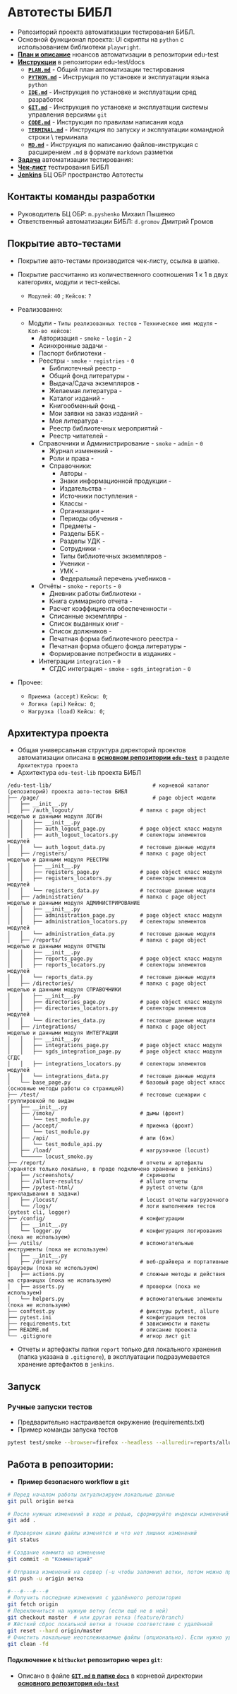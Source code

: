 # **Автотесты БИБЛ** 
* Репозиторий проекта автоматизации тестирования БИБЛ.
* Основной функционал проекта: UI скрипты на `python` с использованием библиотеки `playwright`.
* [**План и описание**](https://stash.bars-open.ru/projects/EDUTEST/repos/edu-test/browse) нюансов автоматизации в репозитории edu-test
* [**Инструкции**](https://stash.bars-open.ru/projects/EDUTEST/repos/edu-test/browse/docs) в репозитории edu-test/docs
    * [**`PLAN.md`**](https://stash.bars-open.ru/projects/EDUTEST/repos/edu-test/browse/docs/PLAN.md) - Общий план автоматизации тестирования
    * [**`PYTHON.md`**](https://stash.bars-open.ru/projects/EDUTEST/repos/edu-test/browse/docs/PYTHON.md) - Инструкция по установке и эксплуатации языка `python`
    * [**`IDE.md`**](https://stash.bars-open.ru/projects/EDUTEST/repos/edu-test/browse/docs/IDE.md) - Инструкция по установке и эксплуатации сред разработок
    * [**`GIT.md`**](https://stash.bars-open.ru/projects/EDUTEST/repos/edu-test/browse/docs/GIT.md) - Инструкция по установке и эксплуатации системы управления версиями `git`
    * [**`CODE.md`**](https://stash.bars-open.ru/projects/EDUTEST/repos/edu-test/browse/docs/CODE.md) - Инструкция по правилам написания кода
    * [**`TERMINAL.md`**](https://stash.bars-open.ru/projects/EDUTEST/repos/edu-test/browse/docs/TERMINAL.md) - Инструкция по запуску и эксплуатации командной строки \ терминала
    * [**`MD.md`**](https://stash.bars-open.ru/projects/EDUTEST/repos/edu-test/browse/docs/MD.md) - Инструкция по написанию файлов-инструкция с расширением `.md` в формате `markdown` разметки
* [**Задача**](https://jira.bars.group/browse/EDUBOOKS-233) автоматизации тестирования:
* [**Чек-лист**](https://conf.bars.group/pages/viewpage.action?pageId=305480188) тестирования БИБЛ
* [**Jenkins**](https://jenkins.edu.bars.group/view/%D0%90%D0%B2%D1%82%D0%BE%D1%82%D0%B5%D1%81%D1%82%D1%8B/) БЦ ОБР пространство Автотесты

## **Контакты команды разработки**
* Руководитель БЦ ОБР: `m.pyshenko` Михаил Пышенко
* Ответственный автоматизации БИБЛ: `d.gromov` Дмитрий Громов

## **Покрытие авто-тестами**
* Покрытие авто-тестами производится чек-листу, ссылка в шапке.
* Покрытие рассчитанно из количественного соотношения 1 к 1 в двух категориях, модули и тест-кейсы.
  * `Модулей`: `40` ; `Кейсов`: `?`
* Реализованно:
    * Модули - `Типы реализованных тестов` - `Техническое имя модуля` - `Кол-во кейсов`:
      * Авторизация - `smoke` - `login` - `2`
      * Асинхронные задачи - 
      * Паспорт библиотеки - 
      * Реестры - `smoke` - `registries` - `0`
        * Библиотечный реестр - 
        * Общий фонд литературы - 
        * Выдача/Сдача экземпляров - 
        * Желаемая литература - 
        * Каталог изданий - 
        * Книгообменный фонд - 
        * Мои заявки на заказ изданий - 
        * Моя литература - 
        * Реестр библиотечных мероприятий - 
        * Реестр читателей - 
      * Справочники и Администрирование - `smoke` - `admin` - `0`
        * Журнал изменений - 
        * Роли и права - 
        * Справочники:
          * Авторы - 
          * Знаки информационной продукции - 
          * Издательства - 
          * Источники поступления - 
          * Классы - 
          * Организации - 
          * Периоды обучения - 
          * Предметы - 
          * Разделы ББК - 
          * Разделы УДК - 
          * Сотрудники - 
          * Типы библиотечных экземпляров - 
          * Ученики - 
          * УМК - 
          * Федеральный перечень учебников - 
      * Отчёты - `smoke` - `reports` - `0`
        * Дневник работы библиотеки - 
        * Книга суммарного отчета - 
        * Расчет коэффициента обеспеченности - 
        * Списанные экземпляры - 
        * Список выданных книг - 
        * Список должников - 
        * Печатная форма библиотечного реестра - 
        * Печатная форма общего фонда литературы - 
        * Формирование потребности в изданиях - 
      * Интеграции `integration` - `0`
        * СГДС интеграция - `smoke` - `sgds_integration` - `0`

* Прочее:
  * `Приемка (accept)`  `Кейсы: 0`;
  * `Логика (api)`      `Кейсы: 0`;
  * `Нагрузка (load)`   `Кейсы: 0`;

## **Архитектура проекта**
* Общая универсальная структура директорий проектов автоматизации описана в [**основном репозитории `edu-test`**](https://stash.bars-open.ru/projects/EDUTEST/repos/edu-test/browse) в разделе `Архитектура проекта`
* Архитектура `edu-test-lib` проекта БИБЛ
```
/edu-test-lib/                                # корневой каталог (репозиторий) проекта авто-тестов БИБЛ
├── /page/                                    # page object модели
│   ├── __init__.py
│   ├── /auth_logout/                     # папка с page object моделью и данными модуля ЛОГИН
│   │   ├── __init__.py
│   │   ├── auth_logout_page.py           # page object класс модуля
│   │   ├── auth_logout_locators.py       # селекторы элементов модулей
│   │   └── auth_logout_data.py           # тестовые данные модуля
│   ├── /registers/                       # папка с page object моделью и данными модуля РЕЕСТРЫ
│   │   ├── __init__.py
│   │   ├── registers_page.py             # page object класс модуля
│   │   ├── registers_locators.py         # селекторы элементов модулей
│   │   └── registers_data.py             # тестовые данные модуля
│   ├── /administration/                  # папка с page object моделью и данными модуля АДМИНИСТРИРОВАНИЕ
│   │   ├── __init__.py
│   │   ├── administration_page.py        # page object класс модуля
│   │   ├── administration_locators.py    # селекторы элементов модулей
│   │   └── administration_data.py        # тестовые данные модуля
│   ├── /reports/                         # папка с page object моделью и данными модуля ОТЧЕТЫ
│   │   ├── __init__.py
│   │   ├── reports_page.py               # page object класс модуля
│   │   ├── reports_locators.py           # селекторы элементов модулей
│   │   └── reports_data.py               # тестовые данные модуля
│   ├── /directories/                     # папка с page object моделью и данными модуля СПРАВОЧНИКИ
│   │   ├── __init__.py
│   │   ├── directories_page.py           # page object класс модуля
│   │   ├── directories_locators.py       # селекторы элементов модулей
│   │   └── directories_data.py           # тестовые данные модуля
│   ├── /integrations/                    # папка с page object моделью и данными модуля ИНТЕГРАЦИИ
│   │   ├── __init__.py
│   │   ├── integrations_page.py          # page object класс модуля
│   │   ├── sgds_integration_page.py      # page object класс модуля СГДС
│   │   ├── integrations_locators.py      # селекторы элементов модулей
│   │   └── integrations_data.py          # тестовые данные модуля
│   └── base_page.py                      # базовый page object класс (основные методы работы со страницей)
├── /test/                                # тестовые сценарии с группировкой по видам
│   ├── __init__.py
│   ├── /smoke/                           # дымы (фронт)
│   │   └── test_module.py
│   ├── /accept/                          # приемка (фронт)
│   │   └── test_module.py
│   ├── /api/                             # апи (бэк)
│   │   └── test_module_api.py
│   ├── /load/                            # нагрузочное (locust)
│   └────── locust_smoke.py
├── /report/                              # отчеты и артефакты (хранятся только локально, в проде подключено хранение в jenkins)
│   ├── /screenshots/                     # скриншоты
│   ├── /allure-results/                  # allure отчеты
│   ├── /pytest-html/                     # pytest отчеты (для прикладывания в задачи)
│   ├── /locust/                          # locust отчеты нагрузочного
│   └── /logs/                            # логи выполнения тестов (pytest cli, logger)
├── /config/                              # конфигурации
│   ├── __init__.py
│   └── logger.py                         # конфигурация логирования (пока не используем)
├── /utils/                               # вспомогательные инструменты (пока не используем)
│   ├── __init__.py
│   ├── /drivers/                         # веб-драйвера и портативные браузеры (пока не используем)
│   ├── actions.py                        # сложные методы и действия на страницах (пока не используем)
│   ├── asserts.py                        # проверки (пока не используем)
│   └── helpers.py                        # вспомогательные элементы (пока не используем)
├── conftest.py                           # фикстуры pytest, allure
├── pytest.ini                            # конфигурация тестов
├── requirements.txt                      # зависимости и пакеты
├── README.md                             # описание проекта
└── .gitignore                            # игнор лист git
```
* Отчеты и артефакты папки `report` только для локального хранения (папка указана в `.gitignore`), в эксплуатации подразумевается хранение артефактов в `jenkins`.

## Запуск
### Ручные запуски тестов
* Предварительно настраивается окружение (requirements.txt)
* Пример команды запуска тестов
```bash
pytest test/smoke --browser=firefox --headless --alluredir=reports/allure-results
```

## **Работа в репозитории**:
* **Пример безопасного workflow в `git`**
```bash
# Перед началом работы актуализируем локальные данные
git pull origin ветка

# После нужных изменений в коде и ревью, сформируйте индексы изменений
git add .

# Проверяем какие файлы изменятся и что нет лишних изменений
git status

# Создание коммита на изменение
git commit -m "Комментарий"

# Отправка изменений на сервер (-u чтобы запомнил ветки, потом можно просто git push)
git push -u origin ветка

#---#---#---#
# Получить последние изменения с удалённого репозитория
git fetch origin
# Переключиться на нужную ветку (если ещё не в ней)
git checkout master  # или другая ветка (feature/branch)
# Жёсткий сброс локальной ветки в точное соответствие с удалённой
git reset --hard origin/master
# Очистить локальные неотслеживаемые файлы (опционально). Если нужно удалить файлы, которые есть локально, но отсутствуют в удалённой ветке:
git clean -fd
```
#### **Подключение к `bitbucket` репозиторию через `git`**:
* Описано в файле [**`GIT.md` в папке `docs`**](https://stash.bars-open.ru/projects/EDUTEST/repos/edu-test/browse/docs/GIT.md) в корневой директории [**основного репозитория `edu-test`**](https://stash.bars-open.ru/projects/EDUTEST/repos/edu-test/browse)
